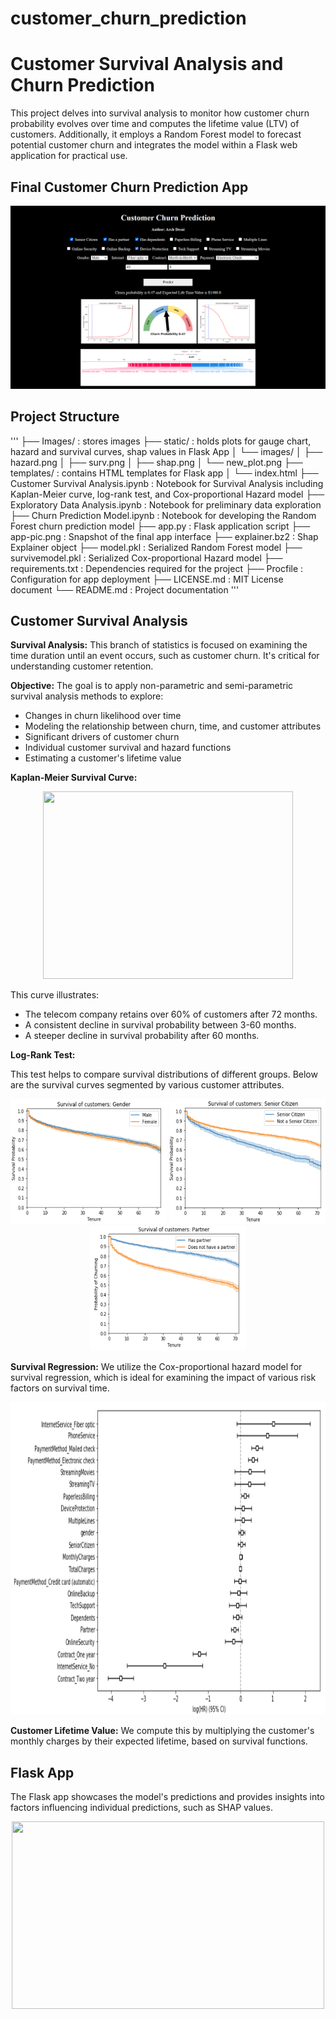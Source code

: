 # customer_churn_prediction

# Customer Survival Analysis and Churn Prediction

This project delves into survival analysis to monitor how customer churn probability evolves over time and computes the lifetime value (LTV) of customers. Additionally, it employs a Random Forest model to forecast potential customer churn and integrates the model within a Flask web application for practical use.

## Final Customer Churn Prediction App
<img src=https://github.com/anayathawale/customer_churn_prediction/blob/master/app-pic.png>

## Project Structure
'''
├── Images/ : stores images
├── static/ : holds plots for gauge chart, hazard and survival curves, shap values in Flask App
│ └── images/
│ ├── hazard.png
│ ├── surv.png
│ ├── shap.png
│ └── new_plot.png
├── templates/ : contains HTML templates for Flask app
│ └── index.html
├── Customer Survival Analysis.ipynb : Notebook for Survival Analysis including Kaplan-Meier curve, log-rank test, and Cox-proportional Hazard model
├── Exploratory Data Analysis.ipynb : Notebook for preliminary data exploration
├── Churn Prediction Model.ipynb : Notebook for developing the Random Forest churn prediction model
├── app.py : Flask application script
├── app-pic.png : Snapshot of the final app interface
├── explainer.bz2 : Shap Explainer object
├── model.pkl : Serialized Random Forest model
├── survivemodel.pkl : Serialized Cox-proportional Hazard model
├── requirements.txt : Dependencies required for the project
├── Procfile : Configuration for app deployment
├── LICENSE.md : MIT License document
└── README.md : Project documentation
'''


## Customer Survival Analysis

**Survival Analysis:** 
This branch of statistics is focused on examining the time duration until an event occurs, such as customer churn. It's critical for understanding customer retention.

**Objective:**
The goal is to apply non-parametric and semi-parametric survival analysis methods to explore:
- Changes in churn likelihood over time
- Modeling the relationship between churn, time, and customer attributes
- Significant drivers of customer churn
- Individual customer survival and hazard functions
- Estimating a customer's lifetime value

**Kaplan-Meier Survival Curve:**

<p align="center">
<img src="https://github.com/anayathawale/customer_churn_prediction/Images/SurvivalCurve.png" width="400" height="300">
</p>

This curve illustrates:
- The telecom company retains over 60% of customers after 72 months.
- A consistent decline in survival probability between 3-60 months.
- A steeper decline in survival probability after 60 months.

**Log-Rank Test:** 

This test helps to compare survival distributions of different groups. Below are the survival curves segmented by various customer attributes.

<p align="center">
<img src="https://github.com/anayathawale/customer_churn_prediction/blob/master/Images/gender.png" width="250" height="200"/> 
<img src="https://github.com/anayathawale/customer_churn_prediction/blob/master/Images/Senior%20Citizen.png" width="250" height="200"/>
<img src="https://github.com/anayathawale/customer_churn_prediction/blob/master/Images/partner_1.png" width="250" height="200"/> 
</p>

**Survival Regression:**
We utilize the Cox-proportional hazard model for survival regression, which is ideal for examining the impact of various risk factors on survival time.

<p align="center">
<img src="https://github.com/anayathawale/customer_churn_prediction/blob/master/Images/Survival-analysis.png" width="750" height="500"/>
</p>

**Customer Lifetime Value:**
We compute this by multiplying the customer's monthly charges by their expected lifetime, based on survival functions.

## Flask App

The Flask app showcases the model's predictions and provides insights into factors influencing individual predictions, such as SHAP values.

<p align="center">
<img src="https://github.com/anayathawale/customer_churn_prediction/blob/master/static/app-pic.png" width="500" height="300"/>
</p>

